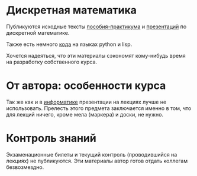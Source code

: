 # Дискретная математика

Публикуются исходные тексты [пособия-практикума](practice) и [презентаций](presentation) по дискретной математике.

Также есть немного [кода](scripts) на языках python и lisp.

Хочется надеяться, что эти материалы сэкономят кому-нибудь время на разработку собственного курса.

# От автора: особенности курса

Так же как и в [информатике](https://github.com/mmshihov/informatics) презентации на лекциях лучше не использовать. Прелесть этого предмета заключается именно в том, что для лекций ничего, кроме мела (маркера) и доски, не нужно.

# Контроль знаний

Экзаменационные билеты и текущий контроль (проводившийся на лекциях) не публикуются. Эти материалы автор готов отдать коллегам безвозмездно.
